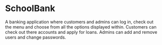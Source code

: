 # SchoolBank
A banking application where customers and admins can log in, check out the menu and choose from all the options displayed within.
Customers can check out there accounts and apply for loans.
Admins can add and remove users and change passwords.
